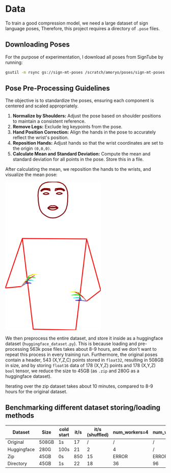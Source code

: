 # Data

To train a good compression model, we need a large dataset of sign language poses,
Therefore, this project requires a directory of `.pose` files.

## Downloading Poses

For the purpose of experimentation, I download all poses from SignTube by running:

```bash
gsutil -m rsync gs://sign-mt-poses /scratch/amoryo/poses/sign-mt-poses
```

## Pose Pre-Processing Guidelines

The objective is to standardize the poses, ensuring each component is centered and scaled appropriately.

1. **Normalize by Shoulders:** Adjust the pose based on shoulder positions to maintain a consistent reference.
2. **Remove Legs:** Exclude leg keypoints from the pose.
3. **Hand Position Correction:** Align the hands in the pose to accurately reflect the wrist's position.
4. **Reposition Hands:** Adjust hands so that the wrist coordinates are set to the origin `(0,0,0)`.
5. **Calculate Mean and Standard Deviation:** Compute the mean and standard deviation for all points in the pose. Store
   this in a file.

After calculating the mean, we reposition the hands to the wrists, and visualize the mean pose:

<img src="mean_pose.png" width="300" alt="Mean pose" />

We then preprocess the entire dataset, and store it inside as a huggingface dataset (`huggingface_dataset.py`).
This is because loading and pre-processing 563k pose files takes about 8-9 hours,
and we don't want to repeat this process in every training run.
Furthermore, the original poses contain a header, 543 (X,Y,Z,C) points stored in `float32`, resulting in 508GB in size,
and by storing `float16` data of 178 (X,Y,Z) points and 178 (X,Y,Z) `bool` tensor,
we reduce the size to 45GB (as `.zip` and 280G as a huggingface dataset).

Iterating over the zip dataset takes about 10 minutes, compared to 8-9 hours for the original dataset.

## Benchmarking different dataset storing/loading methods

| Dataset     | Size  | cold start | it/s | it/s (shuffled) | num_workers=4 | num_workers=8 |
|-------------|-------|------------|------|-----------------|---------------|---------------|
| Original    | 508GB | 1s         | 17   | /               | /             | /             | 
| Huggingface | 280G  | 100s       | 21   | 2               | 4             | /             | 
| Zip         | 45GB  | 0s         | 850  | 15              | ERROR         | ERROR         | 
| Directory   | 45GB  | 1s         | 22   | 18              | 36            | 96            | 
